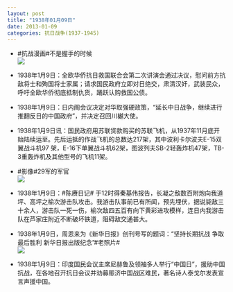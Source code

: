 ```yaml
---
layout: post
title: "1938年01月09日"
date: 2013-01-09
categories: 抗日战争(1937-1945)
---
```


<meta name="referrer" content="no-referrer" />

- #抗战漫画#不是握手的时候 <br/><img src="https://ww2.sinaimg.cn/large/aca367d8jw1e0nm36fryyj.jpg" />

- 1938年1月9日：全欧华侨抗日救国联合会第二次讲演会通过决议，慰问前方抗敌将士和殉国将士家属；请求国民政府立即对日绝交，肃清汉奸，武装民众，呼吁全欧华侨彻底抵制仇货，踊跃认购救国公债。 

- 1938年1月9日：日内阁会议决定对华取强硬政策，“延长中日战争，继续进行推翻反日的中国政府”，并决定召回川樾大使。 

- 1938年1月9日讯：国民政府用苏联贷款购买的苏联飞机，从1937年11月底开始陆续运至。先后运抵的作战飞机的总数达217架，其中波利卡尔波夫E-15双翼战斗机97 架，E-16下单翼战斗机62架，图波列夫SB-2轻轰炸机47架，TB-3重轰炸机及其他型号的飞机11架。 

- #影像#29军的军官 <br/><img src="https://ww4.sinaimg.cn/large/aca367d8jw1e0n87b3nh1j.jpg" />

- 1938年1月9日：#陈赓日记# 于12时得秦基伟报告，长凝之敌数百附炮向我道坪、高坪之榆次游击队攻击。我游击队事前已有所闻，预先埋伏，据说毙敌三十余人，游击队一死一伤，榆次敌四五百有向下黄彩进攻模样，连日内我游击队在芦家庄附近不断破坏铁道，阻碍敌交通甚大。 

- 1938年1月9日，周恩来为《新华日报》创刊号写的题词：“坚持长期抗战 争取最后胜利 新华日报出版纪念”#老照片# <br/><img src="https://ww1.sinaimg.cn/large/aca367d8jw1e0n1a2nwllj.jpg" />

- 1938年1月9日：印度国民会议主席尼赫鲁及领袖多人举行“中国日”，援助中国抗战，在各地召开抗日会议并劝募赈济中国战区难民，著名诗人泰戈尔发表宣言声援中国。 


